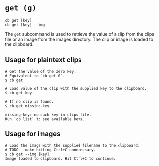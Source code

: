 # `get (g)`

```
cb get [key]
cb get [key] --img
```

The `get` subcommand is used to retrieve the value of a clip from the clips file or an image from the images directory. The clip or image is loaded to the clipboard.

## Usage for plaintext clips

```
# Get the value of the zero key.
# Equivalent to `cb get 0`.
$ cb get

# Load value of the clip with the supplied key to the clipboard.
$ cb get key

# If no clip is found.
$ cb get missing-key

missing-key: no such key in clips file.
Run `cb list` to see available keys.
```

## Usage for images

```
# Load the image with the supplied filename to the clipboard.
# TODO - make hitting Ctrl+C unnecessary.
$ cb get --img [key]
Image loaded to clipboard. Hit Ctrl+C to continue.
```
